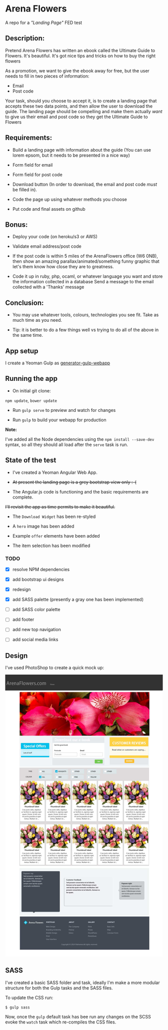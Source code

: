 # Arena Flowers
A repo for a _"Landing Page"_ FED test

## Description:

Pretend Arena Flowers has written an ebook called the Ultimate Guide to Flowers. It's beautiful. It's got nice tips and tricks on how to buy the right flowers

As a promotion, we want to give the ebook away for free, but the user needs to fill in two pieces of information:

- Email
- Post code

Your task, should you choose to accept it, is to create a landing page that accepts these two data points, and then allow the user to download the guide. The landing page should be compelling and make them actually *want* to give us their email and post code so they get the Ultimate Guide to Flowers


## Requirements:
- Build a landing page with information about the guide (You can use lorem epsom, but it needs to be presented in a nice way)

- Form field for email

- Form field for post code

- Download button (In order to download, the email and post code *must* be filled in).

- Code the page up using whatever methods you choose

- Put code and final assets on github

## Bonus:
- Deploy your code (on heroku/s3 or AWS)

- Validate email address/post code

- If the post code is within 5 miles of the ArenaFlowers office (W6 0NB), then show an amazing parallax/animated/something funny graphic that let's them know how close they are to greatness.

- Code it up in ruby, php, ocaml, or whatever language you want and store the information collected in a database
Send a message to the email collected with a 'Thanks' message

## Conclusion:
- You may use whatever tools, colours, technologies you see fit. Take as much time as you need.

- Tip: it is better to do a few things well vs trying to do all of the above in the same time.


## App setup

I create a Yeoman Gulp as [generator-gulp-webapp](https://github.com/yeoman/generator-gulp-webapp)

## Running the app

- On initial git clone:

`npm update`, `bower update`

- Run `gulp serve` to preview and watch for changes

- Run `gulp` to build your webapp for production

**Note:**

I've added all the Node dependencies using the `npm install --save-dev` syntax, so all they should all load after the `serve` task is run.

## State of the test

- I've created a Yeoman Angular Web App.

- ~~At present the landing page is a grey bootstrap view only :-(~~

- The Angular.js code is functioning and the basic requirements are complete.


~~I'll revisit the app as time permits to make it beautiful.~~

- The `Download Widget` has been re-styled

- A `hero` image has been added

- Example `offer` elements have been added

- The item selection has been modified

### TODO
* [x] resolve NPM dependencies
* [x] add bootstrap ui designs
* [x] redesign
* [x] add SASS palette (presently a gray one has been implemented)
* [ ] add SASS color palette
* [ ] add footer
* [ ] add new top navigation
* [ ] add social media links


## Design

I've used PhotoShop to create a quick mock up:

![Screenshot](/design/mock-up-2.jpg?raw=true "Mockup-2")

## SASS

I've created a basic SASS folder and task, ideally I'm make a more modular structure for both the Gulp tasks and the SASS files.

To update the CSS run:


```
$ gulp sass
```

Now, once the `gulp` default task has bee run any changes on the SCSS evoke the `watch` task which re-compiles the CSS files.

